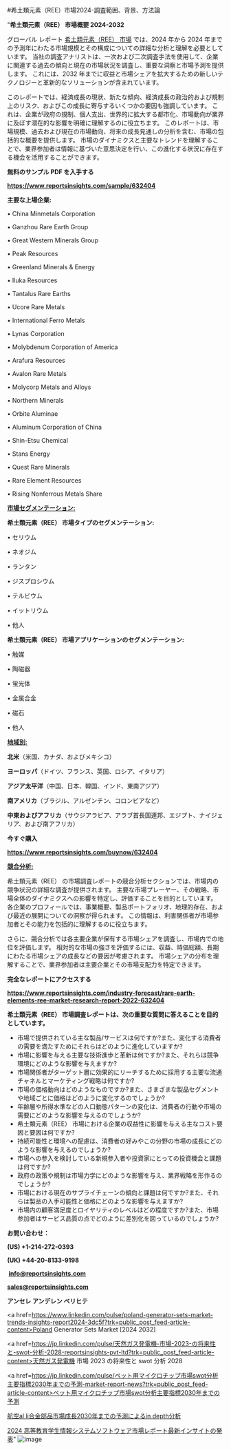 #希土類元素（REE）市場2024-調査範囲、背景、方法論

"<strong>希土類元素（REE） 市場概要 2024-2032</strong>

グローバル レポート <a href=https://www.reportsinsights.com/sample/632404>希土類元素（REE） 市場</a> では、2024 年から 2024 年までの予測年にわたる市場規模とその構成についての詳細な分析と理解を必要としています。 当社の調査アナリストは、一次および二次調査手法を使用して、企業に関連する過去の傾向と現在の市場状況を調査し、重要な洞察と市場予測を提供します。 これには、2032 年までに収益と市場シェアを拡大​​するための新しいテクノロジーと革新的なソリューションが含まれています。

このレポートでは、経済成長の現状、新たな傾向、経済成長の政治的および規制上のリスク、およびこの成長に寄与するいくつかの要因も強調しています。 これは、企業が政府の規制、個人支出、世界的に拡大する都市化、市場動向が業界に及ぼす潜在的な影響を明確に理解するのに役立ちます。 このレポートは、市場規模、過去および現在の市場動向、将来の成長見通しの分析を含む、市場の包括的な概要を提供します。 市場のダイナミクスと主要なトレンドを理解することで、業界参加者は情報に基づいた意思決定を行い、この進化する状況に存在する機会を活用することができます。

<strong><b>無料のサンプル PDF を入手する</b></strong>

<a href=https://www.reportsinsights.com/sample/632404><strong><u>https://www.reportsinsights.com/sample/632404</u></strong></a>

<strong>主要な上場企業:</strong>

• China Minmetals Corporation

• Ganzhou Rare Earth Group

• Great Western Minerals Group

• Peak Resources

• Greenland Minerals & Energy

• Iluka Resources

• Tantalus Rare Earths

• Ucore Rare Metals

• International Ferro Metals

• Lynas Corporation

• Molybdenum Corporation of America

• Arafura Resources

• Avalon Rare Metals

• Molycorp Metals and Alloys

• Northern Minerals

• Orbite Aluminae

• Aluminum Corporation of China

• Shin-Etsu Chemical

• Stans Energy

• Quest Rare Minerals

• Rare Element Resources

• Rising Nonferrous Metals Share

<strong><u>市場セグメンテーション</u></strong><strong><u>:</u></strong>

<strong>希土類元素（REE） 市場タイプのセグメンテーション:</strong>

• セリウム

• ネオジム

• ランタン

• ジスプロシウム

• テルビウム

• イットリウム

• 他人

<strong>希土類元素（REE） 市場アプリケーションのセグメンテーション:</strong>

• 触媒

• 陶磁器

• 蛍光体

• 金属合金

• 磁石

• 他人

<strong><u>地域別</u></strong><strong><u>:</u></strong>

<strong>北米</strong>（米国、カナダ、およびメキシコ）

<strong>ヨーロッパ</strong>（ドイツ、フランス、英国、ロシア、イタリア）

<strong>アジア太平洋</strong>（中国、日本、韓国、インド、東南アジア）

<strong>南アメリカ</strong>（ブラジル、アルゼンチン、コロンビアなど）

<strong>中東およびアフリカ</strong>（サウジアラビア、アラブ首長国連邦、エジプト、ナイジェリア、および南アフリカ）

<strong>今すぐ購入</strong>

<a href=https://www.reportsinsights.com/buynow/632404><strong><u>https://www.reportsinsights.com/buynow/632404</u></strong></a>

<strong><u>競合分析:</u></strong>

希土類元素（REE） の市場調査レポートの競合分析セクションでは、市場内の競争状況の詳細な調査が提供されます。 主要な市場プレーヤー、その戦略、市場全体のダイナミクスへの影響を特定し、評価することを目的としています。 各企業のプロフィールでは、事業概要、製品ポートフォリオ、地理的存在、および最近の展開についての洞察が得られます。 この情報は、利害関係者が市場参加者とその能力を包括的に理解するのに役立ちます。

さらに、競合分析では各主要企業が保有する市場シェアを調査し、市場内での地位を評価します。 相対的な市場の強さを評価するには、収益、時価総額、長期にわたる市場シェアの成長などの要因が考慮されます。 市場シェアの分布を理解することで、業界参加者は主要企業とその市場支配力を特定できます。

<strong>完全なレポートにアクセスする</strong>

<a href=https://www.reportsinsights.com/industry-forecast/rare-earth-elements-ree-market-research-report-2022-632404><strong><u><b>https://www.reportsinsights.com/industry-forecast/rare-earth-elements-ree-market-research-report-2022-632404</b></u></strong></a>

<strong><b>希土類元素（REE） 市場調査レポートは、次の重要な質問に答えることを目的としています。</b></strong>
<ul>
  <li>市場で提供されている主な製品/サービスは何ですか?また、変化する消費者の需要を満たすためにそれらはどのように進化していますか?</li>
  <li>市場に影響を与える主要な技術進歩と革新は何ですか?また、それらは競争環境にどのような影響を与えますか?</li>
  <li>市場関係者がターゲット層に効果的にリーチするために採用する主要な流通チャネルとマーケティング戦略は何ですか?</li>
  <li>市場の価格動向はどのようなものですか?また、さまざまな製品セグメントや地域ごとに価格はどのように変化するのでしょうか?</li>
  <li>年齢層や所得水準などの人口動態パターンの変化は、消費者の行動や市場の需要にどのような影響を与えるのでしょうか?</li>
  <li>希土類元素（REE） 市場における企業の収益性に影響を与える主なコスト要因と要因は何ですか?</li>
  <li>持続可能性と環境への配慮は、消費者の好みやこの分野の市場の成長にどのような影響を与えるのでしょうか?</li>
  <li>市場への参入を検討している新規参入者や投資家にとっての投資機会と課題は何ですか?</li>
  <li>政府の政策や規制は市場力学にどのような影響を与え、業界戦略を形作るのでしょうか?</li>
  <li>市場における現在のサプライチェーンの傾向と課題は何ですか?また、それらは製品の入手可能性と価格にどのような影響を与えますか?</li>
  <li>市場内の顧客満足度とロイヤリティのレベルはどの程度ですか?また、市場参加者はサービス品質の点でどのように差別化を図っているのでしょうか?</li>
</ul>
<strong>お問い合わせ：</strong>

<strong>(US) +1-214-272-0393</strong>

<strong>(UK) +44-20-8133-9198</strong>

<strong> </strong><a href=info@reportsinsights.com><strong><u>info@reportsinsights.com</u></strong></a>

<a href=sales@reportsinsights.com><strong><u>sales@reportsinsights.com</u></strong></a>

<strong>アンセレ アンデレン ベリヒテ</strong>

<a href=https://www.linkedin.com/pulse/poland-generator-sets-market-trends-insights-report2024-3dc5f?trk=public_post_feed-article-content>Poland Generator Sets Market [2024 2032]</a>

<a href=https://jp.linkedin.com/pulse/天然ガス発電機-市場-2023-の将来性と-swot-分析-2028-reportsinsights-pvt-ltd?trk=public_post_feed-article-content>天然ガス発電機 市場 2023 の将来性と swot 分析 2028</a>

<a href=https://jp.linkedin.com/pulse/ペット用マイクロチップ市場swot分析主要指標2030年までの予測-market-report-news?trk=public_post_feed-article-content>ペット用マイクロチップ市場swot分析主要指標2030年までの予測</a>

<a href=https://www.linkedin.com/pulse/航空al-li合金部品市場成長2030年までの予測によるin-depth分析-healthscope-news-245-y1aff/>航空al li合金部品市場成長2030年までの予測によるin depth分析</a>

<a href=https://www.linkedin.com/pulse/2024-高等教育学生情報システムソフトウェア市場レポート最新インサイトの発表-reports-insights-expert-lr1rf/>2024 高等教育学生情報システムソフトウェア市場レポート最新インサイトの発表</a>"
![image](https://github.com/ahaan12367/RIMarket24/assets/158471582/f00acafb-923c-432c-91ff-1bd00c4af0cf)
